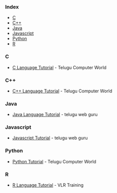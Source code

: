 ### Index

* [C](#c)
* [C++](#c++)
* [Java](#java)
* [Javascript](#javascript)
* [Python](#python)
* [R](#r)


### C

* [C Language Tutorial](https://www.youtube.com/playlist?list=PLC2mgeYbYNm-n8Iz-_3MuNsJFzr0UlGUu) - Telugu Computer World


### C++

* [C++ Language Tutorial](https://www.youtube.com/playlist?list=PLC2mgeYbYNm9keJjsA95jKa4EUVLd7mQP) - Telugu Computer World


### Java

* [Java Language Tutorial](https://www.youtube.com/playlist?list=PLh6Yk2rpZu2Lyt9-2hhRj37otchec1OJL) - telugu web guru


### Javascript

* [Javascript Tutorial](https://www.youtube.com/playlist?list=PLh6Yk2rpZu2KqDjTuU_qHr-tI_CHOkIsN) - telugu web guru


### Python

* [Python Tutorial](https://www.youtube.com/playlist?list=PLC2mgeYbYNm-3aTUq98pbmrA3P1_m-aJR) - Telugu Computer World


### R

* [R Language Tutorial](https://www.youtube.com/playlist?list=PLXx2-0oYp1LO9H8ciGQaTr6SN80dteTlc) - VLR Training

